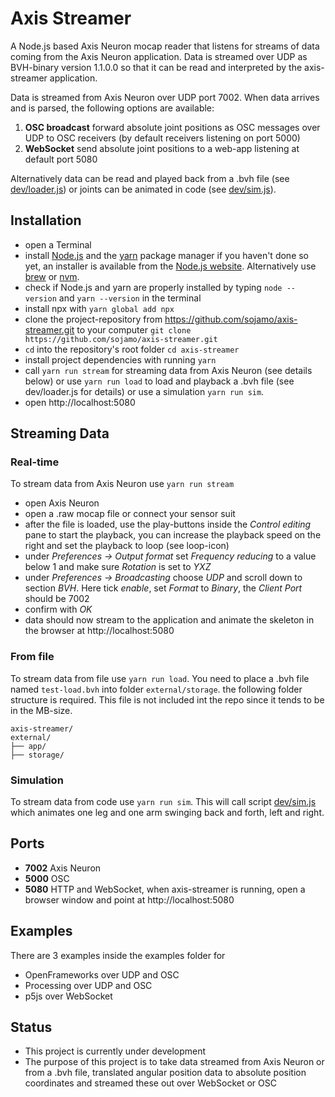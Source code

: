 # Axis Streamer


A Node.js based Axis Neuron mocap reader that listens for streams of data coming from the Axis Neuron application. Data is streamed over UDP as BVH-binary version 1.1.0.0 so that it can be read and interpreted by the axis-streamer application.

Data is streamed from Axis Neuron over UDP port 7002. When data arrives and is parsed, the following options are available:

1. __OSC broadcast__ forward absolute joint positions as OSC messages over UDP to OSC receivers (by default receivers listening on port 5000)
2. __WebSocket__ send absolute joint positions to a web-app listening at default port 5080

Alternatively data can be read and played back from a .bvh file (see [dev/loader.js](dev/loader.js)) or joints can be animated in code (see [dev/sim.js](dev/sim.js)).


## Installation

- open a Terminal
- install [Node.js](https://nodejs.org/en/) and the [yarn](https://yarnpkg.com/) package manager if you haven't done so yet, an installer is available from the [Node.js website](https://nodejs.org/en/download/). Alternatively use [brew](https://brew.sh/) or [nvm](https://github.com/nvm-sh/nvm).
- check if Node.js and yarn are properly installed by typing `node --version` and `yarn --version` in the terminal
- install npx with `yarn global add npx`
- clone the project-repository from https://github.com/sojamo/axis-streamer.git to your computer `git clone https://github.com/sojamo/axis-streamer.git`
- `cd` into the repository's root folder `cd axis-streamer`
- install project dependencies with running `yarn`
- call `yarn run stream` for streaming data from Axis Neuron (see details below) or use `yarn run load` to load and playback a .bvh file (see dev/loader.js for details) or use a simulation `yarn run sim`.
- open http://localhost:5080

## Streaming Data

### Real-time

To stream data from Axis Neuron use `yarn run stream`

- open Axis Neuron 
- open a .raw mocap file or connect your sensor suit
- after the file is loaded, use the play-buttons inside the _Control editing_ pane to start the playback, you can increase the playback speed on the right and set the playback to loop (see loop-icon)
- under _Preferences → Output format_ set _Frequency reducing_ to a value below 1 and make sure _Rotation_ is set to _YXZ_
- under _Preferences → Broadcasting_ choose _UDP_ and scroll down to section _BVH_. Here tick _enable_, set _Format_ to _Binary_, the _Client Port_ should be 7002
- confirm with _OK_
- data should now stream to the application and animate the skeleton in the browser at http://localhost:5080

### From file

To stream data from file use `yarn run load`. You need to place a .bvh file named `test-load.bvh` into folder `external/storage`. the following folder structure is required. This file is not included int the repo since it tends to be in the MB-size.

```
axis-streamer/
external/
├── app/
├── storage/
```

### Simulation 

To stream data from code use `yarn run sim`. This will call script [dev/sim.js](dev/sim.js) which animates one leg and one arm swinging back and forth, left and right.


## Ports

- __7002__ Axis Neuron 
- __5000__ OSC
- __5080__ HTTP and WebSocket, when axis-streamer is running, open a browser window and point at http://localhost:5080


## Examples 

There are 3 examples inside the examples folder for

- OpenFrameworks over UDP and OSC
- Processing over UDP and OSC
- p5js over WebSocket


## Status

- This project is currently under development
- The purpose of this project is to take data streamed from Axis Neuron or from a .bvh file, translated angular position data to absolute position coordinates and streamed these out over WebSocket or OSC




